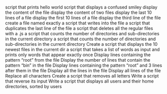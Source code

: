 script that prints hello world
script that displays a confused smiley
display the content of the file
display the content of two files
display the last 10 lines of a file
display the first 10 lines of a file
display the third line of the file
create a file named exactly
a script that writes into the file
a script that duplicates the last line of the file
a script that deletes all the regular files with a .js
a script that counts the number of directories and sub-directories in the current directory
a script that counts the number of directories and sub-directories in the current directory
Create a script that displays the 10 newest files in the current dir
a script that takes a list of words as input and prints only words that appear exactly once
Display lines containing the pattern “root” from the file
Display the number of lines that contain the pattern “bin” in the file
Display lines containing the pattern “root” and 3 lines after them in the file
Display all the lines in the file
Display all lines of the file
Replace all characters
Create a script that removes all letters
Write a script that reverse its input
Write a script that displays all users and their home directories, sorted by users
